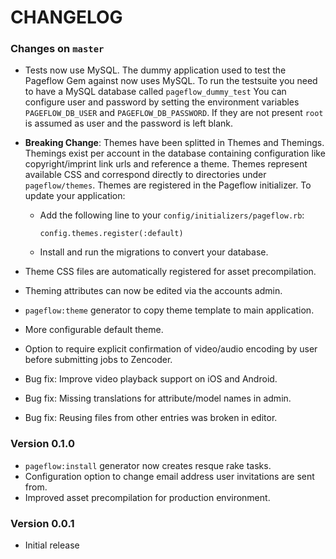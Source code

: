 # CHANGELOG

### Changes on `master`

- Tests now use MySQL.
  The dummy application used to test the Pageflow Gem against now uses MySQL.
  To run the testsuite you need to have a MySQL database called `pageflow_dummy_test`
  You can configure user and password by setting the environment variables
  `PAGEFLOW_DB_USER` and `PAGEFLOW_DB_PASSWORD`. If they are not present `root` is
  assumed as user and the password is left blank.

- **Breaking Change**: Themes have been splitted in Themes and Themings. Themings
  exist per account in the database containing configuration like
  copyright/imprint link urls and reference a theme. Themes represent
  available CSS and correspond directly to directories under
  `pageflow/themes`. Themes are registered in the Pageflow
  initializer. To update your application:

  * Add the following line to your `config/initializers/pageflow.rb`:

        config.themes.register(:default)

  * Install and run the migrations to convert your database.

- Theme CSS files are automatically registered for asset precompilation.
- Theming attributes can now be edited via the accounts admin.
- `pageflow:theme` generator to copy theme template to main application.

- More configurable default theme.
- Option to require explicit confirmation of video/audio encoding by user
  before submitting jobs to Zencoder.

- Bug fix: Improve video playback support on iOS and Android.
- Bug fix: Missing translations for attribute/model names in admin.
- Bug fix: Reusing files from other entries was broken in editor.

### Version 0.1.0

- `pageflow:install` generator now creates resque rake tasks.
- Configuration option to change email address user invitations are sent from.
- Improved asset precompilation for production environment.

### Version 0.0.1

- Initial release
